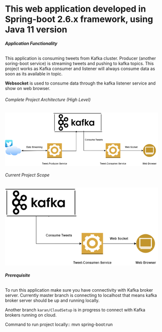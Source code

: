 # **This web application developed in Spring-boot 2.6.x framework, using Java 11 version**

###### **Application Functionality**

This application is consuming tweets from Kafka cluster. Producer (another soring-boot service) is streaming tweets and 
pushing to kafka topics. This project works as Kafka consumer and listener will always consume data as soon as its available in topic.

**Websocket** is used to consume data through the kafka listener service and show on web browser.

###### Complete Project Architecture (High Level)

![Alt text](src/main/resources/documents/Complete-setup.png "Architecture")

###### Current Project Scope

![Alt text](src/main/resources/documents/project-scope.png "Project-Scope")

###### **Prerequisite**

To run this application make sure you have connectivity with Kafka broker server.
Currently master branch is connecting to localhost that means kafka broker server should be up and running locally.

Another branch `karan/CloudSetup` is in progress to connect with Kafka brokers running on cloud.
 
Command to run project locally::
mvn spring-boot:run



